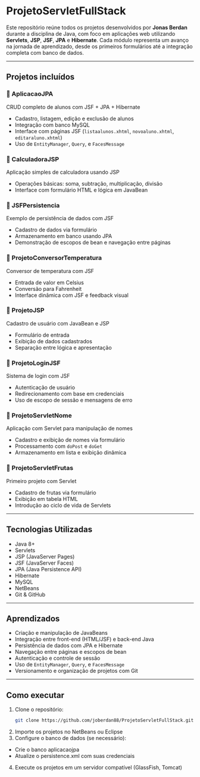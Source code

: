 # ProjetoServletFullStack

Este repositório reúne todos os projetos desenvolvidos por **Jonas Berdan** durante a disciplina de Java, com foco em aplicações web utilizando **Servlets**, **JSP**, **JSF**, **JPA** e **Hibernate**. Cada módulo representa um avanço na jornada de aprendizado, desde os primeiros formulários até a integração completa com banco de dados.

---

##  Projetos incluídos

### 🔹 AplicacaoJPA
CRUD completo de alunos com JSF + JPA + Hibernate  
- Cadastro, listagem, edição e exclusão de alunos  
- Integração com banco MySQL  
- Interface com páginas JSF (`listaalunos.xhtml`, `novoaluno.xhtml`, `editaraluno.xhtml`)  
- Uso de `EntityManager`, `Query`, e `FacesMessage`

### 🔹 CalculadoraJSP
Aplicação simples de calculadora usando JSP  
- Operações básicas: soma, subtração, multiplicação, divisão  
- Interface com formulário HTML e lógica em JavaBean

### 🔹 JSFPersistencia
Exemplo de persistência de dados com JSF  
- Cadastro de dados via formulário  
- Armazenamento em banco usando JPA  
- Demonstração de escopos de bean e navegação entre páginas

### 🔹 ProjetoConversorTemperatura
Conversor de temperatura com JSF  
- Entrada de valor em Celsius  
- Conversão para Fahrenheit  
- Interface dinâmica com JSF e feedback visual

### 🔹 ProjetoJSP
Cadastro de usuário com JavaBean e JSP  
- Formulário de entrada  
- Exibição de dados cadastrados  
- Separação entre lógica e apresentação

### 🔹 ProjetoLoginJSF
Sistema de login com JSF  
- Autenticação de usuário  
- Redirecionamento com base em credenciais  
- Uso de escopo de sessão e mensagens de erro

### 🔹 ProjetoServletNome
Aplicação com Servlet para manipulação de nomes  
- Cadastro e exibição de nomes via formulário  
- Processamento com `doPost` e `doGet`  
- Armazenamento em lista e exibição dinâmica

### 🔹 ProjetoServletFrutas
Primeiro projeto com Servlet  
- Cadastro de frutas via formulário  
- Exibição em tabela HTML  
- Introdução ao ciclo de vida de Servlets

---

##  Tecnologias Utilizadas

- Java 8+
- Servlets
- JSP (JavaServer Pages)
- JSF (JavaServer Faces)
- JPA (Java Persistence API)
- Hibernate
- MySQL
- NetBeans
- Git & GitHub

---

##  Aprendizados

- Criação e manipulação de JavaBeans
- Integração entre front-end (HTML/JSF) e back-end Java
- Persistência de dados com JPA e Hibernate
- Navegação entre páginas e escopos de bean
- Autenticação e controle de sessão
- Uso de `EntityManager`, `Query`, e `FacesMessage`
- Versionamento e organização de projetos com Git

---

##  Como executar

1. Clone o repositório:
   ```bash
   git clone https://github.com/joberdan88/ProjetoServletFullStack.git
2. Importe os projetos no NetBeans ou Eclipse
3. Configure o banco de dados (se necessário):
- Crie o banco aplicacaojpa
- Atualize o persistence.xml com suas credenciais
4. Execute os projetos em um servidor compatível (GlassFish, Tomcat)
  
  
